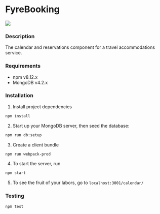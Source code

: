  # FyreBooking

![](https://media.giphy.com/media/p6GCEH7BRaEbpmozvU/giphy.gif)

### Description

The calendar and reservations component for a travel accommodations service.

### Requirements

- npm v8.12.x
- MongoDB v4.2.x

### Installation

1. Install project dependencies
```sh
npm install
```

2. Start up your MongoDB server, then seed the database:
```sh
npm run db:setup
```

3. Create a client bundle
```sh
npm run webpack-prod
```

4. To start the server, run
```sh
npm start
```

5. To see the fruit of your labors, go to `localhost:3001/calendar/`

### Testing

```sh
npm test
```